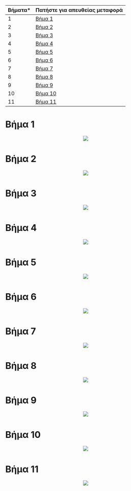 | Βήματα* | Πατήστε για απευθείας μεταφορά|
| --- | --- |
| 1 | [Βήμα 1](#Bήμα-1) |
| 2 | [Βήμα 2](#Bήμα-2) |
| 3 | [Βήμα 3](#Bήμα-3) |
| 4 | [Βήμα 4](#Bήμα-4) |
| 5 | [Βήμα 5](#Bήμα-5) |
| 6 | [Βήμα 6](#Bήμα-6) |
| 7 | [Βήμα 7](#Bήμα-7) |
| 8 | [Βήμα 8](#Bήμα-8) |
| 9 | [Βήμα 9](#Bήμα-9) |
| 10 | [Βήμα 10](#Bήμα-10) |
| 11 | [Βήμα 11](#Βήμα-11) |

# Βήμα 1



<p align="center">
<img src="https://github.com/xar1sgeovlacp2019059/East-the-fighter-nyaa/blob/main/collection/%CE%B2%CE%AE%CE%BC%CE%B1%201.png">
</p>

# Βήμα 2 
<p align="center">
<img src="https://github.com/xar1sgeovlacp2019059/East-the-fighter-nyaa/blob/main/collection/%CE%B2%CE%AE%CE%BC%CE%B1%202.png">
</p>

# Βήμα 3
<p align="center">
<img src="https://github.com/xar1sgeovlacp2019059/East-the-fighter-nyaa/blob/main/collection/%CE%B2%CE%AE%CE%BC%CE%B1%203.png">
</p>

# Βήμα 4
<p align="center">
<img src="https://github.com/xar1sgeovlacp2019059/East-the-fighter-nyaa/blob/main/collection/%CE%B2%CE%AE%CE%BC%CE%B1%204.png">
</p>

# Βήμα 5
<p align="center">
<img src="https://github.com/xar1sgeovlacp2019059/East-the-fighter-nyaa/blob/main/collection/%CE%B2%CE%AE%CE%BC%CE%B1%205.png">
</p>

# Βήμα 6
<p align="center">
<img src="https://github.com/xar1sgeovlacp2019059/East-the-fighter-nyaa/blob/main/collection/%CE%B2%CE%AE%CE%BC%CE%B1%206.png">
</p>

# Βήμα 7
<p align="center">
<img src="https://github.com/xar1sgeovlacp2019059/East-the-fighter-nyaa/blob/main/collection/%CE%B2%CE%AE%CE%BC%CE%B1%207.png">
</p>

# Βήμα 8
<p align="center">
<img src="https://github.com/xar1sgeovlacp2019059/East-the-fighter-nyaa/blob/main/collection/%CE%B2%CE%AE%CE%BC%CE%B1%208.png">
</p>

# Βήμα 9

<p align="center">
<img src="https://github.com/xar1sgeovlacp2019059/East-the-fighter-nyaa/blob/main/collection/%CE%B2%CE%AE%CE%BC%CE%B1%209.png">
</p>

# Βήμα 10
<p align="center">
<img src="https://github.com/xar1sgeovlacp2019059/East-the-fighter-nyaa/blob/main/collection/%CE%B2%CE%AE%CE%BC%CE%B1%2010.png">
</p>

# Βήμα 11
<p align="center">
<img src="https://github.com/xar1sgeovlacp2019059/East-the-fighter-nyaa/blob/main/collection/%CE%B2%CE%AE%CE%BC%CE%B1%2011.png">
</p>
